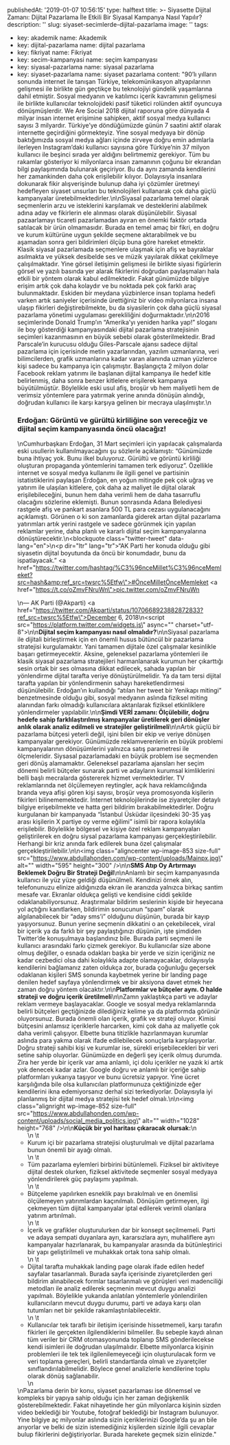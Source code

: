 publishedAt: '2019-01-07 10:56:15'
type: halftext
title: >-
  Siyasette Dijital Zamanı: Dijital Pazarlama İle Etkili Bir Siyasal Kampanya
  Nasıl Yapılır?
description: ''
slug: siyaset-secimlerde-dijital-pazarlama
image: ''
tags:
  - key: akademik
    name: Akademik
  - key: dijital-pazarlama
    name: dijital pazarlama
  - key: fikriyat
    name: Fikriyat
  - key: secim-kampanyasi
    name: seçim kampanyası
  - key: siyasal-pazarlama
    name: siyasal pazarlama
  - key: siyaset-pazarlama
    name: siyaset pazarlama
content: "90’lı yılların sonunda internet ile tanışan Türkiye, telekomünikasyon altyapılarının gelişmesi ile birlikte gün geçtikçe bu teknolojiyi gündelik yaşamlarına dahil etmiştir. Sosyal medyanın ve katılımcı içerik kavramının gelişmesi ile birlikte kullanıcılar teknolojideki pasif tüketici rolünden aktif oyuncuya dönüşmüşlerdir. We Are Social 2018 dijital raporuna göre dünyada 4 milyar insan internet erişimine sahipken, aktif sosyal medya kullanıcı sayısı 3 milyardır. Türkiye’ye döndüğümüzde günün 7 saatini aktif olarak internette geçirdiğini görmekteyiz. Yine sosyal medyaya bir dönüp baktığımızda sosyal medya ağları içinde zirveye doğru emin adımlarla ilerleyen Instagram’daki kullanıcı sayısına göre Türkiye’nin 37 milyon kullanıcı ile beşinci sırada yer aldığını belirtmemiz gerekiyor. Tüm bu rakamlar gösteriyor ki milyonlarca insan zamanının çoğunu bir ekrandan bilgi paylaşımında bulunarak geçiriyor. Bu da aynı zamanda kendilerini her zamankinden daha çok erişilebilir kılıyor. Dolayısıyla insanlara dokunarak fikir alışverişinde bulunup daha iyi çözümler üretmeyi hedefleyen siyaset unsurları bu teknolojileri kullanarak çok daha güçlü kampanyalar üretebilmektedirler.\n\nSiyasal pazarlama temel olarak seçmenlerin arzu ve isteklerini karşılamak ve desteklerini alabilmek adına aday ve fikirlerin ele alınması olarak düşünülebilir. Siyasal pazaarlamayı ticareti pazarlamadan ayıran en önemki faktör ortada satılacak bir ürün olmamasıdır. Burada en temel amaç bir fikri, en doğru ve kurum kültürüne uygun şekilde seçmene aktarabilmek ve bu aşamadan sonra geri bildirimleri ölçüp buna göre hareket etmektir. Klasik siyasal pazarlamada seçmenlere ulaşmak için afiş ve bayraklar asılmakta ve yüksek desibelde ses ve müzik yayılarak dikkat çekilmeye çalışılmaktadır. Yine görsel iletişimin gelişmesi ile birlikte siyasi figürlerin görsel ve yazılı basında yer alarak fikirlerini doğrudan paylaşmaları hala etkili bir yöntem olarak kabul edilmektedir. Fakat günümüzde bilgiye erişim artık çok daha kolaydır ve bu noktada pek çok farklı araç bulunmaktadır. Eskiden bir meydana yüzbinlerce insan toplama hedefi varken artık saniyeler içerisinde ürettiğiniz bir video milyonlarca insana ulaşıp fikirleri değiştirebilmekte, bu da siyasilerin çok daha güçlü siyasal pazarlama yönetimi uygulaması gerekliliğini doğurmaktadır.\n\n2016 seçimlerinde Donald Trump’ın “Amerika’yı yeniden harika yap!” sloganı ile boy gösterdiği kampanyasındaki dijital pazarlama stratejisinin seçimleri kazanmasının en büyük sebebi olarak gösterilmektedir. Brad Parscale’in kurucusu olduğu Giles-Parscale ajansı sadece dijital pazarlama için içerisinde metin yazarlarından, yazılım uzmanlarına, veri bilimcilerden, grafik uzmanlarına kadar varan alanında uzman yüzlerce kişi sadece bu kampanya için çalışmıştır. Başlangıçta 2 milyon dolar Facebook reklam yatırımı ile başlanan dijital kampanya ile hedef kitle belirlenmiş, daha sonra benzer kitlelere erişilerek kampanya büyütülmüştür. Böylelikle eski usul afiş, broşür vb hem maliyetli hem de verimsiz yöntemlere para yatırmak yerine anında dönüşün alındığı, doğrudan kullanıcı ile karşı karşıya gelinen bir mecraya ulaşılmıştır.\n<h3>Erdoğan: Görüntü ve gürültü kirliliğine son vereceğiz ve dijital seçim kampanyasında öncü olacağız!</h3>\nCumhurbaşkanı Erdoğan, 31 Mart seçimleri için yapılacak çalışmalarda eski usullerin kullanılmayacağını şu sözlerle açıklamıştı: “Günümüzde buna ihtiyaç yok. Bunu ilkel buluyoruz. Gürültü ve görüntü kirliliği oluşturan propaganda yöntemlerini tamamen terk ediyoruz”. Özellikle internet ve sosyal medya kullanımı ile ilgili genel ve partisinin istatistiklerini paylaşan Erdoğan, en yoğun mitingde pek çok uğraş ve yatırım ile ulaşılan kitlelere, çok daha az maliyet ile dijital olarak erişilebileceğini, bunun hem daha verimli hem de daha tasarruflu olacağını sözlerine eklemişti. Bunun sonrasında Adana Belediyesi rastgele afiş ve pankart asanlara 500 TL para cezası uygulanacağını açıklamıştı. Görünen o ki son zamanlarda giderek artan dijital pazarlama yatırımları artık yerini rastgele ve sadece görünmek için yapılan reklamlar yerine, daha planlı ve kararlı dijital seçim kampanyalarına dönüştürecektir.\n<blockquote class=\"twitter-tweet\" data-lang=\"en\">\n<p dir=\"ltr\" lang=\"tr\">“AK Parti her konuda olduğu gibi siyasetin dijital boyutunda da öncü bir konumdadır, bunu da ispatlayacak.” <a href=\"https://twitter.com/hashtag/%C3%96nceMillet%C3%96nceMemleket?src=hash&amp;ref_src=twsrc%5Etfw\">#ÖnceMilletÖnceMemleket</a> <a href=\"https://t.co/oZmvFNruWn\">pic.twitter.com/oZmvFNruWn</a></p>\n— AK Parti (@Akparti) <a href=\"https://twitter.com/Akparti/status/1070668923882872833?ref_src=twsrc%5Etfw\">December 6, 2018</a></blockquote>\n<script src=\"https://platform.twitter.com/widgets.js\" async=\"\" charset=\"utf-8\"></script>\n\n<strong>Dijital seçim kampanyası nasıl olmalıdır?</strong>\n\nSiyasal pazarlama ile dijitali birleştirmek için en önemli husus bütüncül bir pazarlama stratejisi kurgulamaktır. Yani tamamen dijitale özel çalışmalar kesinlikle başarı getirmeyecektir. Aksine, geleneksel pazarlama yöntemleri ile klasik siyasal pazarlama stratejileri harmanlanarak kurumun her çıkarttığı sesin ortak bir ses olmasına dikkat edilecek, sahada yapılan bir yönlendirme dijital tarafta veriye dönüştürülmelidir. Ya da tam tersi dijital tarafta yapılan bir yönlendirmenin sahayı hareketlendirmesi düşünülebilir. Erdoğan’ın kullandığı “atılan her tweet bir Yenikapı mitingi” benzetmesinde olduğu gibi, sosyal medyanın aslında fiziksel miting alanından farkı olmadığı kullanıcılara aktarılarak fiziksel etkinliklere yönlendirmeler yapılabilir.\n\n<strong>Şimdi VERİ zamanı: Ölçülebilir, doğru hedefe sahip farklılaştırılmış kampanyalar üretilerek geri dönüşler anlık olarak analiz edilmeli ve stratejiler geliştirilmeli</strong>\n\nArtık güçlü bir pazarlama bütçesi yeterli değil, işini bilen bir ekip ve veriye dönüşen kampanyalar gerekiyor. Günümüzde reklamverenlerin en büyük problemi kampanyalarının dönüşümlerini yalnızca satış parametresi ile ölçmeleridir. Siysasal pazarlamadaki en büyük problem ise seçmenden geri dönüş alamamaktır. Geleneksel pazarlama ajansları her seçim dönemi belirli bütçeler sunarak parti ve adayların kurumsal kimliklerini belli başlı mecralarda göstererek hizmet vermektedirler. TV reklamlarında net ölçülemeyen reytingler, açık hava reklamcılığında branda veya afişi gören kişi sayısı, broşür veya promosyonda kişilerin fikirleri bilinememektedir. İnternet teknolojilerinde ise ziyaretçiler detaylı bilgiye erişebilmekte ve hatta geri bildirim bırakabilmektedirler. Doğru kurgulanan bir kampanyada “İstanbul Üsküdar ilçesindeki 30-35 yaş arası kişilerin X partiye oy verme eğilimi” isimli bir rapora kolaylıkla erişilebilir. Böylelikle bölgesel ve kişiye özel reklam kampanyaları geliştirilerek en doğru siysal pazarlama kampanyası gerçekleştirilebilir. Herhangi bir kriz anında fark edilerek buna özel çalışmalar gerçekleştirilebilir.\n\n<img class=\"aligncenter wp-image-853 size-full\" src=\"https://www.abdullahonden.com/wp-content/uploads/Mainpx.jpg\" alt=\"\" width=\"595\" height=\"300\" />\n\n<strong>SMS Atıp Oy Artırmayı Beklemek Doğru Bir Strateji Değil</strong>\n\nAnlamlı bir seçim kampanyasında kullanıcı ile yüz yüze geldiği düşünülmeli. Kendinizi örnek alın, telefonunuzu elinize aldığınızda ekran ile aranızda yalnızca birkaç santim mesafe var. Ekranlar oldukça gelişti ve kendisine ciddi şekilde odaklanabiliyorsunuz. Araştırmalar bildirim seslerinin kişide bir heyecana yol açtığını kanıtlarken, bildirimin sonucunun “spam” olarak algılanabilecek bir “aday sms’i” olduğunu düşünün, burada bir kayıp yaşıyorsunuz. Bunun yerine seçmenin dikkatini o an çekebilecek, viral bir içerik ya da farklı bir şey paylaştığınızı düşünün, işte şimdiden Twitter’de konuşulmaya başlandınız bile. Burada parti seçmeni ile kullanıcı arasındaki farkı çizmek gerekiyor. Bu kullanıcılar size abone olmuş değiller, o esnada odakları başka bir yerde ve sizin içeriğiniz ne kadar cezbedici olsa dahi kolaylıkla adapte olamayacaklar, dolayısıyla kendilerini bağlamanız zaten oldukça zor, burada çoğunluğu geçersek odaklanan kişileri SMS sonunda kaybetmek yerine bir landing page denilen hedef sayfaya yönlendirmek ve bir aksiyona davet etmek her zaman doğru yöntem olacaktır.\n\n<strong>Platformlar ve bütçeler aynı. O halde strateji ve doğru içerik üretilmeli</strong>\n\nZamn yaklaştıkça parti ve adaylar reklam vermeye başlayacaklar. Google ve sosyal medya reklamlarında belirli bütçeleri geçtiğinizde dilediğiniz kelime ya da platformda görünür oluyorsunuz. Burada önemli olan içerik, grafik ve strateji oluyor. Kimisi bütçesini anlamsız içeriklerle harcarken, kimi çok daha az maliyetle çok daha verimli çalışıyor. Elbette buna titizlikle hazırlanmayan kurumlar aslında para yakma olarak ifade edilebilecek sonuçlarla karşılaşıyorlar. Doğru strateji sahibi kişi ve kurumlar ise, sürekli erişebilecekleri bir veri setine sahip oluyorlar. Günümüzde en değerli şey içerik olmuş durumda. Zira her yerde bir içerik var ama anlamlı, içi dolu içerikler ne yazık ki artık yok denecek kadar azlar. Google doğru ve anlamlı bir içeriğe sahip platformları yukarıya taşıyor ve bunu ücretsiz yapıyor. Yine ücret karşılığında bile olsa kullanıcıları platformunuza çektiğinizde eğer kendilerini ikna edemiyorsanız derhal sizi terkediyorlar. Dolayısıyla iyi planlanmış bir dijital medya stratejisi tek hedef olmalı.\n\n<img class=\"alignright wp-image-852 size-full\" src=\"https://www.abdullahonden.com/wp-content/uploads/social_media_politics.jpg\" alt=\"\" width=\"1028\" height=\"768\" />\n\n<strong>Küçük bir yol haritası çıkaracak olursak:</strong>\n<ul>\n \t<li>Kurum içi bir pazarlama stratejisi oluşturulmalı ve dijital pazarlama bunun önemli bir ayağı olmalı.</li>\n \t<li>Tüm pazarlama eylemleri birbirini bütünlemeli. Fiziksel bir aktiviteye dijital destek olurken, fiziksel aktivitede seçmenler sosyal medyaya yönlendirilerek güç paylaşımı yapılmalı.</li>\n \t<li>Bütçeleme yapılırken esneklik payı bırakılmalı ve en önemlisi ölçülemeyen yatırımlardan kaçınılmalı. Dönüşüm getirmeyen, ilgi çekmeyen tüm dijital kampanyalar iptal edilerek verimli olanlara yatırım artırılmalı.</li>\n \t<li>İçerik ve grafikler oluşturulurken dar bir konsept seçilmemeli. Parti ve adaya sempati duyanlara ayrı, kararsızlara ayrı, muhaliflere ayrı kampanyalar hazırlanarak, bu kampanyalar arasında da bütünleştirici bir yapı geliştirilmeli ve muhakkak ortak tona sahip olmalı.</li>\n \t<li>Dijital tarafta muhakkak landing page olarak ifade edilen hedef sayfalar tasarlanmalı. Burada sayfa içerisinde ziyaretçilerden geri bildirim alınabilecek formlar tasarlanmalı ve görüşleri veri madenciliği metodları ile analiz edilerek seçmenin mevcut duygu analizi yapılmalı. Böylelikle yukarıda anlatılan yöntemlerle yönlendirilen kullanıcıların mevcut duygu durumu, parti ve adaya karşı olan tutumları net bir şekilde rakamlaştırılabilecektir.</li>\n \t<li>Kullanıcılar tek taraflı bir iletişim içerisinde hissetmemeli, karşı tarafın fikirleri ile gerçekten ilgilendiklerini bilmeliler. Bu sebeple kaydı alınan tüm veriler bir CRM otomasyonunda toplanıp SMS gönderilecekse kendi isimleri ile doğrudan ulaşılmalıdır. Elbette milyonlarca kişinin problemleri ile tek tek ilgilenilemeyeceği için oluşturulacak form ve veri toplama gereçleri, belirli standartlarda olmalı ve ziyaretçiler sınıflandırılabilmelidir. Böylece genel analizlerle kendilerine toplu olarak dönüş sağlanabilir.</li>\n</ul>\nPazarlama derin bir konu, siyaset pazarlaması ise dönemsel ve kompleks bir yapıya sahip olduğu için her zaman değişkenlik gösterebilmektedir. Fakat nihayetinde her gün milyonlarca kişinin sizden video beklediği bir Youtube, fotoğraf beklediği bir Instagram bulunuyor. Yine bilgiye aç milyonlar aslında sizin içeriklerinizi Google’da şu an bile arıyorlar ve belki de sizin istemediğiniz kişilerden sizinle ilgili cevaplar bulup fikirlerini değiştiriyorlar. Burada harekete geçmek sizin elinizde."
